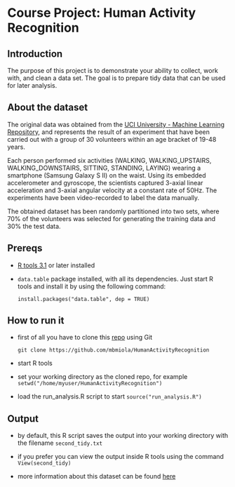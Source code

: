 Course Project: Human Activity Recognition
==========================================

Introduction
------------
The purpose of this project is to demonstrate your ability to collect, work with, and clean a data set. The goal is to prepare tidy data that can be used for later analysis. 


About the dataset
-----------------
The original data was obtained from the [UCI University - Machine Learning Repository](http://archive.ics.uci.edu/ml/datasets/Human+Activity+Recognition+Using+Smartphones), and represents the result of an experiment that have been carried out with a group of 30 volunteers within an age bracket of 19-48 years.

Each person performed six activities (WALKING, WALKING_UPSTAIRS, WALKING_DOWNSTAIRS, SITTING, STANDING, LAYING) wearing a smartphone (Samsung Galaxy S II) on the waist. Using its embedded accelerometer and gyroscope, the scientists captured 3-axial linear acceleration and 3-axial angular velocity at a constant rate of 50Hz. The experiments have been video-recorded to label the data manually.

The obtained dataset has been randomly partitioned into two sets, where 70% of the volunteers was selected for generating the training data and 30% the test data.


Prereqs
-------
  - [R tools 3.1](http://www.r-project.org/) or later installed
  - ```data.table``` package installed, with all its dependencies. Just start R tools and install it by using the following command:

  	```install.packages("data.table", dep = TRUE)```


How to run it
-------------
 - first of all you have to clone this [repo](https://github.com/mbmiola/HumanActivityRecognition) using Git

 	```git clone https://github.com/mbmiola/HumanActivityRecognition```

 - start R tools

 - set your working directory as the cloned repo, for example ```setwd("/home/myuser/HumanActivityRecognition")```

 - load the run_analysis.R script to start ```source("run_analysis.R")```


Output
------
 - by default, this R script saves the output into your working directory with the filename ```second_tidy.txt```

 - if you prefer you can view the output inside R tools using the command ```View(second_tidy)```

- more information about this dataset can be found [here](https://github.com/mbmiola/HumanActivityRecognition/blob/master/CodeBook.md)
